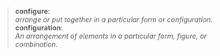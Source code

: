 > **configure**: <br>*arrange or put together in a particular form or configuration.*<br> **configuration**: <br>*An arrangement of elements in a particular form, figure, or combination.*
